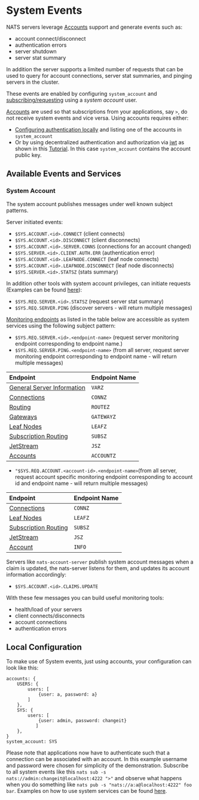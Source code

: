 # System Events

NATS servers leverage [Accounts](../securing_nats/accounts.md) support and generate events such as:

* account connect/disconnect
* authentication errors
* server shutdown
* server stat summary

In addition the server supports a limited number of requests that can be used to query for account connections, server stat summaries, and pinging servers in the cluster.

These events are enabled by configuring `system_account` and [subscribing/requesting](./#available-events-and-services) using a _system account_ user.

[Accounts](../securing_nats/accounts.md) are used so that subscriptions from your applications, say `>`, do not receive system events and vice versa. Using accounts requires either:

* [Configuring authentication locally](./#local-configuration) and listing one of the accounts in `system_account`
* Or by using decentralized authentication and authorization via [jwt](../securing_nats/jwt/) as shown in this [Tutorial](sys_accounts.md). In this case `system_account` contains the account public key.

## Available Events and Services

### System Account

The system account publishes messages under well known subject patterns.

Server initiated events:

* `$SYS.ACCOUNT.<id>.CONNECT` \(client connects\)
* `$SYS.ACCOUNT.<id>.DISCONNECT` \(client disconnects\)
* `$SYS.ACCOUNT.<id>.SERVER.CONNS` \(connections for an account changed\)
* `$SYS.SERVER.<id>.CLIENT.AUTH.ERR` \(authentication error\)
* `$SYS.ACCOUNT.<id>.LEAFNODE.CONNECT` \(leaf node connects\)
* `$SYS.ACCOUNT.<id>.LEAFNODE.DISCONNECT` \(leaf node disconnects\)
* `$SYS.SERVER.<id>.STATSZ` \(stats summary\)

In addition other tools with system account privileges, can initiate requests \(Examples can be found [here](sys_accounts.md#system-services)\):

* `$SYS.REQ.SERVER.<id>.STATSZ` \(request server stat summary\)
* `$SYS.REQ.SERVER.PING` \(discover servers - will return multiple messages\)

[Monitoring endpoints](../monitoring.md) as listed in the table below are accessible as system services using the following subject pattern:

* `$SYS.REQ.SERVER.<id>.<endpoint-name>` \(request server monitoring endpoint corresponding to endpoint name.\)
* `$SYS.REQ.SERVER.PING.<endpoint-name>` \(from all server, request server monitoring endpoint corresponding to endpoint name - will return multiple messages\)

| Endpoint | Endpoint Name |
| :--- | :--- |
| [General Server Information](../monitoring.md#general-information) | `VARZ` |
| [Connections](../monitoring.md#connection-information) | `CONNZ` |
| [Routing](../monitoring.md#route-information) | `ROUTEZ` |
| [Gateways](../monitoring.md#gateway-information) | `GATEWAYZ` |
| [Leaf Nodes](../monitoring.md#leaf-nodes-information) | `LEAFZ` |
| [Subscription Routing](../monitoring.md#subscription-routing-information) | `SUBSZ` |
| [JetStream](../monitoring.md#jetstream-information) | `JSZ` |
| [Accounts](../monitoring.md#account-information) | `ACCOUNTZ` |

* `"$SYS.REQ.ACCOUNT.<account-id>.<endpoint-name>`\(from all server, request account specific monitoring endpoint corresponding to account id and endpoint name - will return multiple messages\)

| Endpoint | Endpoint Name |
| :--- | :--- |
| [Connections](../monitoring.md#connection-information) | `CONNZ` |
| [Leaf Nodes](../monitoring.md#leaf-nodes-information) | `LEAFZ` |
| [Subscription Routing](../monitoring.md#subscription-routing-information) | `SUBSZ` |
| [JetStream](../monitoring.md#jetstream-information) | `JSZ` |
| [Account](../monitoring.md#account-information) | `INFO` |

Servers like `nats-account-server` publish system account messages when a claim is updated, the nats-server listens for them, and updates its account information accordingly:

* `$SYS.ACCOUNT.<id>.CLAIMS.UPDATE`

With these few messages you can build useful monitoring tools:

* health/load of your servers
* client connects/disconnects
* account connections
* authentication errors

## Local Configuration

To make use of System events, just using accounts, your configuration can look like this:

```text
accounts: {
    USERS: {
        users: [
            {user: a, password: a}
        ]
    },
    SYS: { 
        users: [
            {user: admin, password: changeit}
           ]
    },
}
system_account: SYS
```

Please note that applications now have to authenticate such that a connection can be associated with an account. In this example username and password were chosen for simplicity of the demonstration. Subscribe to all system events like this `nats sub -s nats://admin:changeit@localhost:4222 ">"` and observe what happens when you do something like `nats pub -s "nats://a:a@localhost:4222" foo bar`. Examples on how to use system services can be found [here](sys_accounts.md#system-services).

